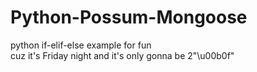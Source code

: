 # Python-Possum-Mongoose
python if-elif-else example for fun<br>
cuz it's Friday night and it's only gonna be 2"\u00b0f"
